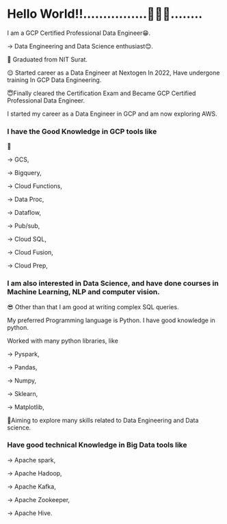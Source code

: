 # Hello World!!................🤗🤗🤗……..

I am a GCP Certified Professional Data Engineer😁.

→ Data Engineering and Data Science enthusiast😊.

🤗 Graduated from NIT Surat.

😌 Started career as a Data Engineer at Nextogen In 2022, Have undergone training In GCP Data Engineering.

😇Finally cleared the Certification Exam and Became GCP Certified Professional Data Engineer.

I started my career as a Data Engineer in GCP and am now exploring AWS.

### I have the Good Knowledge in GCP tools like
🤗

→ 	GCS,

→	Bigquery,

→	Cloud Functions,

→	Data Proc,

→	Dataflow,

→	Pub/sub,

→	Cloud SQL,

→	Cloud Fusion,

→	Cloud Prep,

### I am also interested in Data Science, and have done courses in Machine Learning, NLP and computer vision.


😎 Other than that I am good at writing complex SQL queries.

My preferred Programming language is Python. I have good knowledge in python.

Worked with many python libraries, like 

→ Pyspark,

→ Pandas,

→ Numpy,

→ Sklearn,

→ Matplotlib,

🙂Aiming to explore  many skills related to Data Engineering and Data science.
### Have good technical Knowledge in Big Data tools like 

→ Apache spark,

→ Apache Hadoop, 

→ Apache Kafka, 

→ Apache Zookeeper, 

→ Apache Hive. 
